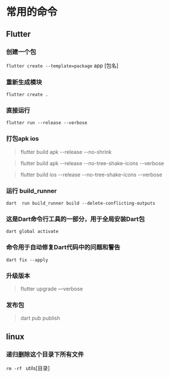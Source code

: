 # 常用的命令

## Flutter
### 创建一个包
 `flutter create --template=package` app [包名]
 
### 重新生成模块
`flutter create .`

###  直接运行
`flutter run --release --verbose`

###  打包apk ios
> flutter build apk --release --no-shrink

> flutter build  apk  --release --no-tree-shake-icons --verbose

> flutter build ios --release --no-tree-shake-icons --verbose


###  运行 build_runner
`dart  run build_runner build --delete-conflicting-outputs`

### 这是Dart命令行工具的一部分，用于全局安装Dart包

`dart global activate`

### 命令用于自动修复Dart代码中的问题和警告

`dart fix --apply`

### 升级版本
> flutter upgrade —verbose

### 发布包
> dart pub publish
## linux
### 递归删除这个目录下所有文件
`rm -rf ` utils[目录]